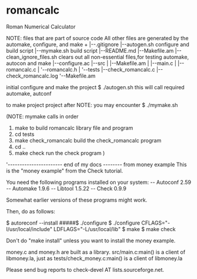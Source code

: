 # romancalc
Roman Numerical Calculator


NOTE: files that are part of source code
All other files are generated by the automake, configure, and make
+
|--.gitignore
|--autogen.sh                      configure and build script
|--mymake.sh                       build script
|--README.md
|--Makefile.am
|--clean_ignore_files.sh           clears out all non-essential files,for testing automake, autocon and make
|--configure.ac
|--src
|  |--Makefile.am
|  |--main.c
|  |--romancalc.c
|  '--romancalc.h
|
'--tests
   |--check_romancalc.c
   |--check_romancalc.log
   '--Makefile.am



initial configure and make the project
$ ./autogen.sh                      this will call required automake, autconf 

to make project project after
NOTE: you may encounter 
$ ./mymake.sh

(NOTE: mymake calls in order
1) make                     to build romancalc library file and program
2) cd tests							
3) make check_romancalc     build the check_romancalc program
4) cd ..
5) make check               run the check program
)


'----------------------- end of my docs --------
from money example
This is the "money example" from the Check tutorial.

You need the following programs installed on your system:
-- Autoconf 2.59
-- Automake 1.9.6
-- Libtool 1.5.22
-- Check 0.9.9

Somewhat earlier versions of these programs might work.

Then, do as follows:

$ autoreconf --install
#####$ ./configure
$ ./configure CFLAGS="-I/usr/local/include" LDFLAGS="-L/usr/local/lib"
$ make
$ make check

Don't do "make install" unless you want to install the money example.

money.c and money.h are built as a library.  src/main.c:main() is a
client of libmoney.la, just as tests/check_money.c:main() is a client
of libmoney.la

Please send bug reports to check-devel AT lists.sourceforge.net.
